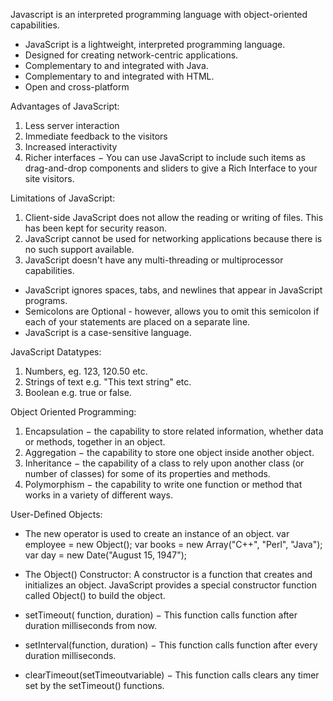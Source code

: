 Javascript is an interpreted programming language with object-oriented capabilities.


- JavaScript is a lightweight, interpreted programming language.
- Designed for creating network-centric applications.
- Complementary to and integrated with Java.
- Complementary to and integrated with HTML.
- Open and cross-platform

Advantages of JavaScript:
1. Less server interaction
2. Immediate feedback to the visitors
3. Increased interactivity
4. Richer interfaces − You can use JavaScript to include such items as drag-and-drop components and sliders to give a Rich Interface to your site visitors.

Limitations of JavaScript:
1. Client-side JavaScript does not allow the reading or writing of files. This has been kept for security reason.
2. JavaScript cannot be used for networking applications because there is no such support available.
3. JavaScript doesn't have any multi-threading or multiprocessor capabilities.

- JavaScript ignores spaces, tabs, and newlines that appear in JavaScript programs.
- Semicolons are Optional - however, allows you to omit this semicolon if each of your statements are placed on a separate line.
- JavaScript is a case-sensitive language.


JavaScript Datatypes:
1. Numbers, eg. 123, 120.50 etc.
2. Strings of text e.g. "This text string" etc.
3. Boolean e.g. true or false.

Object Oriented Programming:
1. Encapsulation − the capability to store related information, whether data or methods, together in an object.
2. Aggregation − the capability to store one object inside another object.
3. Inheritance − the capability of a class to rely upon another class (or number of classes) for some of its properties and methods.
4. Polymorphism − the capability to write one function or method that works in a variety of different ways.


User-Defined Objects:
- The new operator is used to create an instance of an object.
var employee = new Object();
var books = new Array("C++", "Perl", "Java");
var day = new Date("August 15, 1947");
- The Object() Constructor:
A constructor is a function that creates and initializes an object.
JavaScript provides a special constructor function called Object() to build the object.

- setTimeout( function, duration) − This function calls function after duration milliseconds from now.

- setInterval(function, duration) − This function calls function after every duration milliseconds.

- clearTimeout(setTimeoutvariable) − This function calls clears any timer set by the setTimeout() functions.




